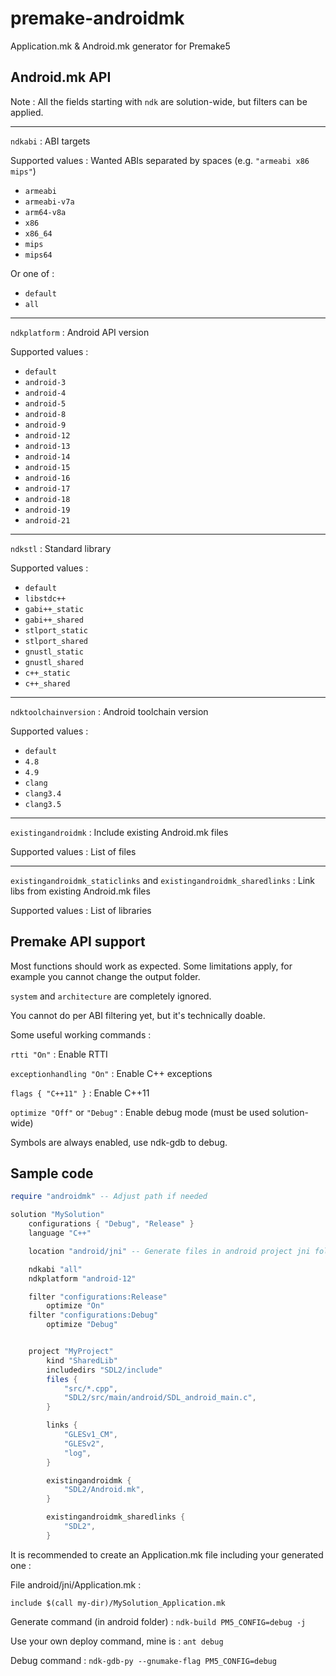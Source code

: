 # premake-androidmk
Application.mk &amp; Android.mk generator for Premake5


## Android.mk API

Note : All the fields starting with `ndk` are solution-wide, but filters can be applied.

*****

`ndkabi` : ABI targets

Supported values :
Wanted ABIs separated by spaces (e.g. `"armeabi x86 mips"`)
* `armeabi`
* `armeabi-v7a`
* `arm64-v8a`
* `x86`
* `x86_64`
* `mips`
* `mips64`

Or one of :
* `default`
* `all`

*****

`ndkplatform` : Android API version

Supported values :
* `default`
* `android-3`
* `android-4`
* `android-5`
* `android-8`
* `android-9`
* `android-12`
* `android-13`
* `android-14`
* `android-15`
* `android-16`
* `android-17`
* `android-18`
* `android-19`
* `android-21`

*****

`ndkstl` : Standard library

Supported values :
* `default`
* `libstdc++`
* `gabi++_static`
* `gabi++_shared`
* `stlport_static`
* `stlport_shared`
* `gnustl_static`
* `gnustl_shared`
* `c++_static`
* `c++_shared`

*****

`ndktoolchainversion` : Android toolchain version

Supported values :
* `default`
* `4.8`
* `4.9`
* `clang`
* `clang3.4`
* `clang3.5`

*****

`existingandroidmk` : Include existing Android.mk files

Supported values : List of files

*****

`existingandroidmk_staticlinks` and `existingandroidmk_sharedlinks` : Link libs from existing Android.mk files

Supported values : List of libraries



## Premake API support

Most functions should work as expected.
Some limitations apply, for example you cannot change the output folder.

`system` and `architecture` are completely ignored.

You cannot do per ABI filtering yet, but it's technically doable.

Some useful working commands :

`rtti "On"` : Enable RTTI

`exceptionhandling "On"` : Enable C++ exceptions

`flags { "C++11" }` : Enable C++11

`optimize "Off"` or `"Debug"` : Enable debug mode (must be used solution-wide)

Symbols are always enabled, use ndk-gdb to debug.


## Sample code

```lua
require "androidmk" -- Adjust path if needed

solution "MySolution"
	configurations { "Debug", "Release" }
	language "C++"

	location "android/jni" -- Generate files in android project jni folder (recommended)

	ndkabi "all"
	ndkplatform "android-12"

	filter "configurations:Release"
		optimize "On"
	filter "configurations:Debug"
		optimize "Debug"


	project "MyProject"
		kind "SharedLib"
		includedirs "SDL2/include"
		files {
			"src/*.cpp",
			"SDL2/src/main/android/SDL_android_main.c",
		}

		links {
			"GLESv1_CM",
			"GLESv2",
			"log",
		}

		existingandroidmk {
			"SDL2/Android.mk",
		}

		existingandroidmk_sharedlinks {
			"SDL2",
		}
```


It is recommended to create an Application.mk file including your generated one :

File android/jni/Application.mk :
```
include $(call my-dir)/MySolution_Application.mk
```


Generate command (in android folder) :
`ndk-build PM5_CONFIG=debug -j`

Use your own deploy command, mine is :
`ant debug`

Debug command :
`ndk-gdb-py --gnumake-flag PM5_CONFIG=debug`

